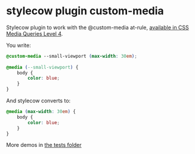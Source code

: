 # stylecow plugin custom-media

Stylecow plugin to work with the @custom-media at-rule, [available in CSS Media Queries Level 4](http://dev.w3.org/csswg/mediaqueries/#custom-mq).

You write:

```css
@custom-media --small-viewport (max-width: 30em);
 
@media (--small-viewport) {
	body {
		color: blue;
	}
}
```

And stylecow converts to:

```css
@media (max-width: 30em) {
	body {
		color: blue;
	}
}
```

More demos in [the tests folder](https://github.com/stylecow/stylecow-plugin-custom-media/tree/master/tests)
